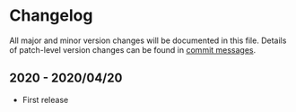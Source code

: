 # Changelog
All major and minor version changes will be documented in this file. Details of
patch-level version changes can be found in [commit messages](../../commits/master).

## 2020 - 2020/04/20
- First release
